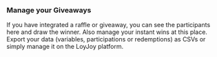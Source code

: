 ### Manage your Giveaways

If you have integrated a raffle or giveaway, you can see the participants here and draw the winner. Also manage your instant wins at this place. Export your data (variables, participations or redemptions) as CSVs or simply manage it on the LoyJoy platform.


